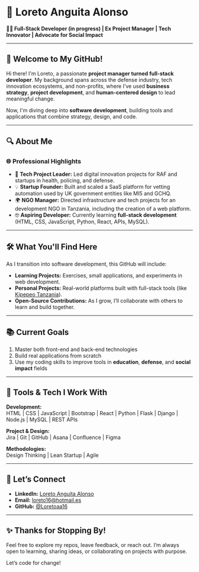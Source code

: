 # 🌟 Loreto Anguita Alonso  

**👩‍💻 Full-Stack Developer (in progress) | Ex Project Manager | Tech Innovator | Advocate for Social Impact**

---

## 👋 Welcome to My GitHub!

Hi there! I'm Loreto, a passionate **project manager turned full-stack developer**. My background spans across the defense industry, tech innovation ecosystems, and non-profits, where I’ve used **business strategy**, **project development**, and **human-centered design** to lead meaningful change.

Now, I'm diving deep into **software development**, building tools and applications that combine strategy, design, and code.

---

## 🔍 About Me

### 🌐 **Professional Highlights**
- 🚀 **Tech Project Leader:** Led digital innovation projects for RAF and startups in health, policing, and defense.
- 💡 **Startup Founder:** Built and scaled a SaaS platform for vetting automation used by UK government entities like MI5 and GCHQ.
- 🌍 **NGO Manager:** Directed infrastructure and tech projects for an development NGO in Tanzania, including the creation of a web platform.
- 🤓 **Aspiring Developer:** Currently learning **full-stack development** (HTML, CSS, JavaScript, Python, React, APIs, MySQL).

---

## 🛠️ What You'll Find Here

As I transition into software development, this GitHub will include:
- **Learning Projects:** Exercises, small applications, and experiments in web development.
- **Personal Projects:** Real-world platforms built with full-stack tools (like [Kipepeo Tanzania](https://kipepeo.ngo)).
- **Open-Source Contributions:** As I grow, I’ll collaborate with others to learn and build together.

---

## 📚 Current Goals

1. Master both front-end and back-end technologies  
2. Build real applications from scratch  
3. Use my coding skills to improve tools in **education**, **defense**, and **social impact** fields  

---

## 🧰 Tools & Tech I Work With

**Development:**  
HTML | CSS | JavaScript | Bootstrap | React | Python | Flask | Django | Node.js | MySQL | REST APIs  

**Project & Design:**  
Jira | Git | GitHub | Asana | Confluence | Figma  

**Methodologies:**  
Design Thinking | Lean Startup | Agile  

---

## 🎯 Let’s Connect

- **LinkedIn:** [Loreto Anguita Alonso](https://www.linkedin.com/in/loretoanguitaalonso)  
- **Email:** [loreto16@hotmail.es](mailto:loreto16@hotmail.es)  
- **GitHub:** [@Loretoaa16](https://github.com/Loretoaa16)  

---

## ✨ Thanks for Stopping By!

Feel free to explore my repos, leave feedback, or reach out. I’m always open to learning, sharing ideas, or collaborating on projects with purpose.

Let’s code for change!
